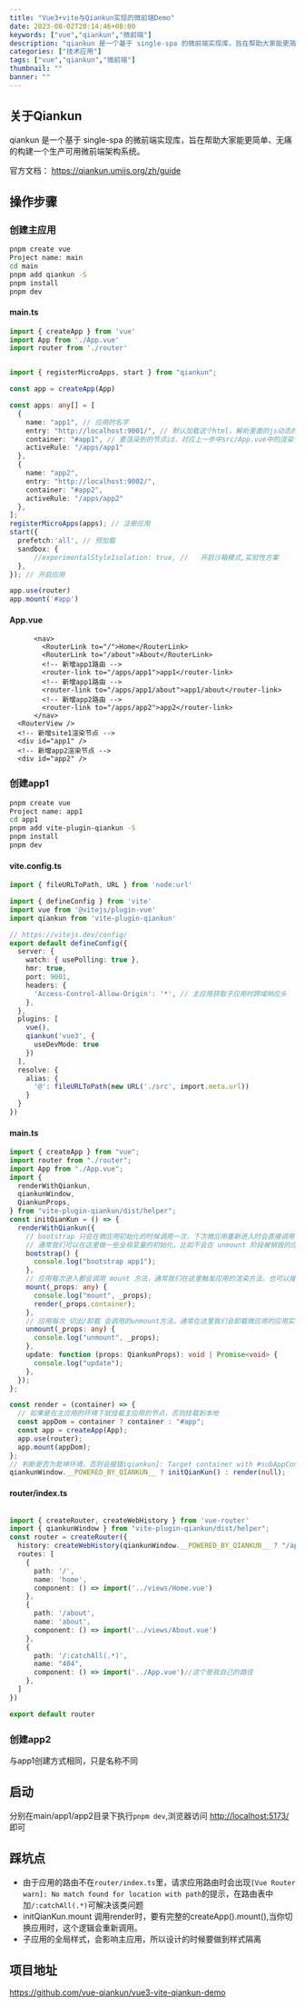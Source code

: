 ```yaml
---
title: "Vue3+vite与Qiankun实现的微前端Demo"
date: 2023-08-02T20:14:46+08:00
keywords: ["vue","qiankun","微前端"]
description: "qiankun 是一个基于 single-spa 的微前端实现库，旨在帮助大家能更简单、无痛的构建一个生产可用微前端架构系统。"
categories: ["技术应用"]
tags: ["vue","qiankun","微前端"]
thumbnail: ""
banner: ""
---
```

## 关于Qiankun
qiankun 是一个基于 single-spa 的微前端实现库，旨在帮助大家能更简单、无痛的构建一个生产可用微前端架构系统。

官方文档： https://qiankun.umijs.org/zh/guide
## 操作步骤

### 创建主应用
```bash
pnpm create vue
Project name: main
cd main
pnpm add qiankun -S
pnpm install
pnpm dev
```
#### main.ts
```ts
import { createApp } from 'vue'
import App from './App.vue'
import router from './router'


import { registerMicroApps, start } from "qiankun";

const app = createApp(App)

const apps: any[] = [
  {
    name: "app1", // 应用的名字
    entry: "http://localhost:9001/", // 默认加载这个html，解析里面的js动态的执行（子应用必须支持跨域，内部使用的是 fetch）
    container: "#app1", // 要渲染到的节点id，对应上一步中src/App.vue中的渲染节点
    activeRule: "/apps/app1"
  },
  {
    name: "app2",
    entry: "http://localhost:9002/",
    container: "#app2",
    activeRule: "/apps/app2"
  },
];
registerMicroApps(apps); // 注册应用
start({
  prefetch:'all', // 预加载
  sandbox: {
      //experimentalStyleIsolation: true, //   开启沙箱模式,实验性方案
  },
}); // 开启应用

app.use(router)
app.mount('#app')
```
#### App.vue
```vue
      <nav>
        <RouterLink to="/">Home</RouterLink>
        <RouterLink to="/about">About</RouterLink>
        <!-- 新增app1路由 -->
        <router-link to="/apps/app1">app1</router-link>
        <!-- 新增app1路由 -->
        <router-link to="/apps/app1/about">app1/about</router-link>
        <!-- 新增app2路由 -->
        <router-link to="/apps/app2">app2</router-link>
      </nav>
  <RouterView />
  <!-- 新增site1渲染节点 -->
  <div id="app1" />
  <!-- 新增app2渲染节点 -->
  <div id="app2" />
```
### 创建app1
```bash
pnpm create vue
Project name: app1
cd app1
pnpm add vite-plugin-qiankun -S
pnpm install
pnpm dev
```
#### vite.config.ts
```ts
import { fileURLToPath, URL } from 'node:url'

import { defineConfig } from 'vite'
import vue from '@vitejs/plugin-vue'
import qiankun from 'vite-plugin-qiankun'

// https://vitejs.dev/config/
export default defineConfig({
  server: {
    watch: { usePolling: true },
    hmr: true,
    port: 9001,
    headers: {
      'Access-Control-Allow-Origin': '*', // 主应用获取子应用时跨域响应头
    },
  },
  plugins: [
    vue(),
    qiankun('vue3', {
      useDevMode: true
    })
  ],
  resolve: {
    alias: {
      '@': fileURLToPath(new URL('./src', import.meta.url))
    }
  }
})
```
#### main.ts
```ts
import { createApp } from "vue";
import router from "./router";
import App from "./App.vue";
import {
  renderWithQiankun,
  qiankunWindow,
  QiankunProps,
} from "vite-plugin-qiankun/dist/helper";
const initQianKun = () => {
  renderWithQiankun({
    // bootstrap 只会在微应用初始化的时候调用一次，下次微应用重新进入时会直接调用 mount 钩子，不会再重复触发 bootstrap
    // 通常我们可以在这里做一些全局变量的初始化，比如不会在 unmount 阶段被销毁的应用级别的缓存等
    bootstrap() {
      console.log("bootstrap app1");
    },
    // 应用每次进入都会调用 mount 方法，通常我们在这里触发应用的渲染方法，也可以接受主应用传来的参数
    mount(_props: any) {
      console.log("mount", _props);
      render(_props.container);
    },
    // 应用每次 切出/卸载 会调用的unmount方法，通常在这里我们会卸载微应用的应用实例
    unmount(_props: any) {
      console.log("unmount", _props);
    },
    update: function (props: QiankunProps): void | Promise<void> {
      console.log("update");
    },
  });
};

const render = (container) => {
  // 如果是在主应用的环境下就挂载主应用的节点，否则挂载到本地
  const appDom = container ? container : "#app";
  const app = createApp(App);
  app.use(router);
  app.mount(appDom);
};
// 判断是否为乾坤环境，否则会报错iqiankun]: Target container with #subAppContainerVue3 not existed while subAppVue3 mounting!
qiankunWindow.__POWERED_BY_QIANKUN__ ? initQianKun() : render(null);

```
#### router/index.ts
```ts

import { createRouter, createWebHistory } from 'vue-router'
import { qiankunWindow } from "vite-plugin-qiankun/dist/helper";
const router = createRouter({
  history: createWebHistory(qiankunWindow.__POWERED_BY_QIANKUN__ ? "/apps/app1" : "/"),
  routes: [
    {
      path: '/',
      name: 'home',
      component: () => import('../views/Home.vue')
    },
    {
      path: '/about',
      name: 'about',
      component: () => import('../views/About.vue')
    },
    {
      path: '/:catchAll(.*)',
      name: "404",
      component: () => import('../App.vue')//这个是我自己的路径
    },
  ]
})

export default router
```
### 创建app2
与app1创建方式相同，只是名称不同
## 启动
分别在main/app1/app2目录下执行`pnpm dev`,浏览器访问 [http://localhost:5173/](http://localhost:5173/) 即可

## 踩坑点
- 由于应用的路由不在`router/index.ts`里，请求应用路由时会出现`[Vue Router warn]: No match found for location with path`的提示，在路由表中加`/:catchAll(.*)`可解决该类问题
- initQianKun.mount 调用render时，要有完整的createApp().mount(),当你切换应用时，这个逻辑会重新调用。
- 子应用的全局样式，会影响主应用，所以设计的时候要做到样式隔离

## 项目地址

https://github.com/vue-qiankun/vue3-vite-qiankun-demo